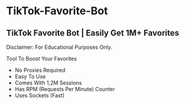 # TikTok-Favorite-Bot
## TikTok Favorite Bot | Easily Get 1M+ Favorites


Disclaimer: For Educational Purposes Only.

Tool To Boost Your Favorites

- No Proxies Required
- Easy To Use
- Comes With 1,2M Sessions
- Has RPM (Requests Per Minute) Counter
- Uses Sockets (Fast)
